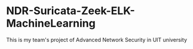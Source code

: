 # NDR-Suricata-Zeek-ELK-MachineLearning
This is my team's project of Advanced Network Security in UIT university
